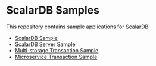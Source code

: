 # ScalarDB Samples

This repository contains sample applications for [ScalarDB](https://github.com/scalar-labs/scalardb):

- [ScalarDB Sample](scalardb-sample/README.md)
- [ScalarDB Server Sample](scalardb-server-sample/README.md)
- [Multi-storage Transaction Sample](multi-storage-transaction-sample/README.md)
- [Microservice Transaction Sample](microservice-transaction-sample/README.md)
